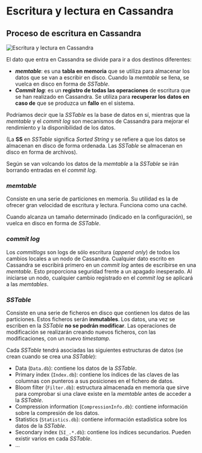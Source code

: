 # Escritura y lectura en Cassandra

## Proceso de escritura en Cassandra

![Escritura y lectura en Cassandra](../Imágenes/Escritura.svg)

El dato que entra en Cassandra se divide para ir a dos destinos diferentes:

* ***memtable***: es una **tabla en memoria** que se utiliza para almacenar los datos que se van a escribir en disco. Cuando la *memtable* se llena, se vuelca en disco en forma de *SSTable*.
* ***Commit log***: es un **registro de todas las operaciones** de escritura que se han realizado en Cassandra. Se utiliza para **recuperar los datos en caso de** que se produzca un **fallo** en el sistema.

Podríamos decir que la *SSTable* es la base de datos en sí, mientras que la *memtable* y el *commit log* son mecanismos de Cassandra para mejorar el rendimiento y la disponibilidad de los datos.

(La **SS** en *SSTable* significa *Sorted String* y se refiere a que los datos se almacenan en disco de forma ordenada. Las *SSTable* se almacenan en disco en forma de archivos).

Según se van volcando los datos de la *memtable* a la *SSTable* se irán borrando entradas en el *commit log*.

### *memtable*

Consiste en una serie de particiones en memoria. Su utilidad es la de ofrecer gran velocidad de escritura y lectura. Funciona como una caché.

Cuando alcanza un tamaño determinado (indicado en la configuración), se vuelca en disco en forma de *SSTable*.

### *commit log*

Los *commitlogs* son logs de sólo escritura (*append only*) de todos los cambios locales a un nodo de Cassandra. Cualquier dato escrito en Cassandra se escribirá primero en un *commit log* antes de escribirse en una *memtable*. Esto proporciona seguridad frente a un apagado inesperado. Al iniciarse un nodo, cualquier cambio registrado en el *commit log* se aplicará a las *memtables*.

### *SSTable*

Consiste en una serie de ficheros en disco que contienen los datos de las particiones. Estos ficheros serán **inmutables**. Los datos, una vez se escriben en la *SSTable* **no se podrán modificar**. Las operaciones de modificación se realizarán creando nuevos ficheros, con las modificaciones, con un nuevo *timestamp*.

Cada *SSTable* tendrá asociadas las siguientes estructuras de datos (se crean cuando se crea una *SSTable*):

* Data (`Data.db`): contiene los datos de la *SSTable*.
* Primary index (`Index.db`): contiene los índices de las claves de las columnas con punteros a sus posiciones en el fichero de datos.
* Bloom filter (`Filter.db`): estructura almacenada en memoria que sirve para comprobar si una clave existe en la *memtable* antes de acceder a la *SSTable*.
* Compression information (`CompressionInfo.db`): contiene información sobre la compresión de los datos.
* Statistics (`Statistics.db`): contiene información estadística sobre los datos de la *SSTable*.
* Secondary index (`SI_.*.db`): contiene los índices secundarios. Pueden existir varios en cada *SSTable*.
* ...
